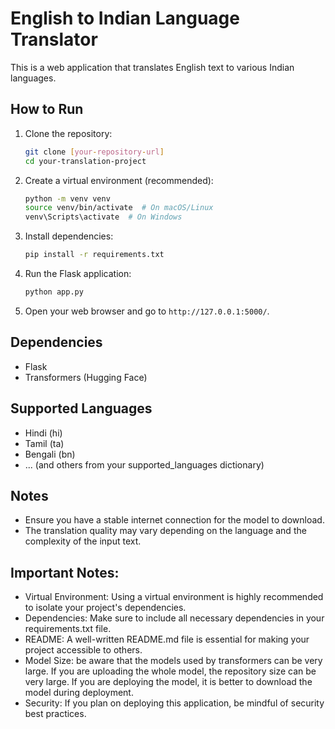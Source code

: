 # English to Indian Language Translator

This is a web application that translates English text to various Indian languages.

## How to Run

1.  Clone the repository:
    ```bash
    git clone [your-repository-url]
    cd your-translation-project
    ```
2.  Create a virtual environment (recommended):
    ```bash
    python -m venv venv
    source venv/bin/activate  # On macOS/Linux
    venv\Scripts\activate  # On Windows
    ```
3.  Install dependencies:
    ```bash
    pip install -r requirements.txt
    ```
4.  Run the Flask application:
    ```bash
    python app.py
    ```
5.  Open your web browser and go to `http://127.0.0.1:5000/`.

## Dependencies

* Flask
* Transformers (Hugging Face)

## Supported Languages

* Hindi (hi)
* Tamil (ta)
* Bengali (bn)
* ... (and others from your supported_languages dictionary)

## Notes

* Ensure you have a stable internet connection for the model to download.
* The translation quality may vary depending on the language and the complexity of the input text.

## Important Notes:

* Virtual Environment: Using a virtual environment is highly recommended to isolate your project's dependencies.
* Dependencies: Make sure to include all necessary dependencies in your requirements.txt file.
* README: A well-written README.md file is essential for making your project accessible to others.
* Model Size: be aware that the models used by transformers can be very large. If you are uploading the whole model, the repository size can be very large. If you are deploying the model, it is better to download the model during deployment.
* Security: If you plan on deploying this application, be mindful of security best practices.
